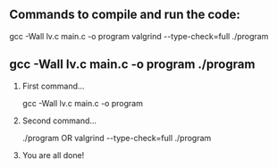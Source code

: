 Commands to compile and run the code:
-------------------------------------
gcc -Wall lv.c main.c -o program
valgrind --type-check=full ./program

gcc -Wall lv.c main.c -o program
./program
-------------------------------------
1) First command...
   
   gcc -Wall lv.c main.c -o program

2) Second command...

   ./program
   OR
   valgrind --type-check=full ./program

4) You are all done!
